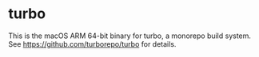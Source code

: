 # turbo

This is the macOS ARM 64-bit binary for turbo, a monorepo build system. See https://github.com/turborepo/turbo for details.
